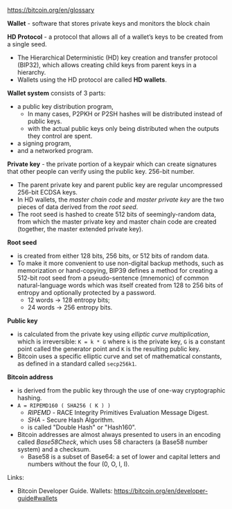 https://bitcoin.org/en/glossary

**Wallet** - software that stores private keys and monitors the block chain

**HD Protocol** - a protocol that allows all of a wallet’s keys to be created from a single seed.
  - The Hierarchical Deterministic (HD) key creation and transfer protocol (BIP32), which allows creating child keys from parent keys in a hierarchy.
  - Wallets using the HD protocol are called **HD wallets**.

**Wallet system** consists of 3 parts:
  - a public key distribution program,
    - In many cases, P2PKH or P2SH hashes will be distributed instead of public keys.
    - with the actual public keys only being distributed when the outputs they control are spent.
  - a signing program,
  - and a networked program.

**Private key** - the private portion of a keypair which can create signatures that other people can verify using the public key. 256-bit number.
  - The parent private key and parent public key are regular uncompressed 256-bit ECDSA keys.
  - In HD wallets, the _master chain code_ and _master private key_ are the two pieces of data derived from the _root seed_.
  - The root seed is hashed to create 512 bits of seemingly-random data, from which the master private key and master chain code are created (together, the master extended private key).

**Root seed**
  - is created from either 128 bits, 256 bits, or 512 bits of random data.
  - To make it more convenient to use non-digital backup methods, such as memorization or hand-copying, BIP39 defines a method for creating a 512-bit root seed from a pseudo-sentence (mnemonic) of common natural-language words which was itself created from 128 to 256 bits of entropy and optionally protected by a password.
    - 12 words -> 128 entropy bits;
    - 24 words -> 256 entropy bits.

**Public key**
  - is calculated from the private key using _elliptic curve multiplication_, which is irreversible: `K = k * G`
  where `k` is the private key, `G` is a constant point called the generator point and `K` is the resulting public key.
  - Bitcoin uses a specific elliptic curve and set of mathematical constants, as defined in a standard called `secp256k1`.

**Bitcoin address**
  - is derived from the public key through the use of one-way cryptographic hashing.
  - `A = RIPEMD160 ( SHA256 ( K ) )`
    - *RIPEMD* - RACE Integrity Primitives Evaluation Message Digest.
    - *SHA* - Secure Hash Algorithm.
    - is called "Double Hash" or "Hash160".
  - Bitcoin addresses are almost always presented to users in an encoding called _Base58Check_, which uses 58 characters (a Base58 number system) and a checksum.
    - Base58 is a subset of Base64: a set of lower and capital letters and numbers without the four (0, O, l, I).

Links:
- Bitcoin Developer Guide. Wallets: https://bitcoin.org/en/developer-guide#wallets